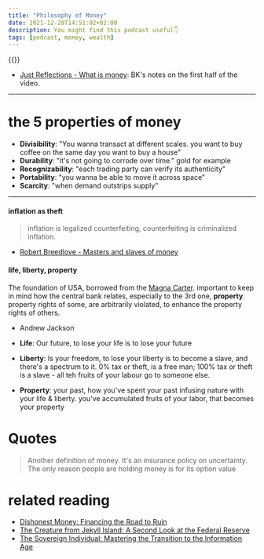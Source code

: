 ```yaml
---
title: "Philosophy of Money"
date: 2021-12-28T14:51:02+02:00
description: You might find this podcast useful👇
tags: [podcast, money, wealth]
---
```


{{<youtube d_34YjXAU5Y>}}

- [Just Reflections - What is money](https://justreflections.bhekani.com/issues/what-is-money-just-reflections-issue-23-946748): BK's notes on the first half of the video.

---

# the 5 properties of money
* **Divisibility**: "You wanna transact at different scales. you want to buy coffee on the same day you want to buy a house"
* **Durability**: "it's not going to corrode over time." gold for example
* **Recognizability**: "each trading party can verify its authenticity"
* **Portability**: "you wanna be able to move it across space"
* **Scarcity**: "when demand outstrips supply"

---

#### inflation as theft
> inflation is legalized counterfeiting, counterfeiting is criminalized inflation.

- [Robert Breedlove - Masters and slaves of money](https://breedlove22.medium.com/masters-and-slaves-of-money-255ecc93404f)

#### life, liberty, property
The foundation of USA, borrowed from the [Magna Carter](https://en.wikipedia.org/wiki/Magna_Carta). important to keep in mind how the central bank relates, especially to the 3rd one, **property**. property rights of some, are arbitrarily violated, to enhance the property rights of others.
  - Andrew Jackson

- **Life**: Our future, to lose your life is to lose your future
- **Liberty**: Is your freedom, to lose your liberty is to become a slave, and there's a spectrum to it. 0% tax or theft, is a free man; 100% tax or theft is a slave - all teh fruits of your labour go to someone else.
- **Property**: your past, how you've spent your past infusing nature with your life & liberty. you've accumulated fruits of your labor, that becomes your property

# Quotes
> Another definition of money. It's an insurance policy on uncertainty. The only reason people are holding money is for its option value

# related reading
- [Dishonest Money: Financing the Road to Ruin](https://www.amazon.com/Dishonest-Money-Financing-Road-Ruin/dp/1439214115)
- [The Creature from Jekyll Island: A Second Look at the Federal Reserve](https://www.amazon.com/Creature-Jekyll-Island-Federal-Reserve/dp/091298645X)
- [The Sovereign Individual: Mastering the Transition to the Information Age](https://www.amazon.com/Sovereign-Individual-Mastering-Transition-Information/dp/0684832720)